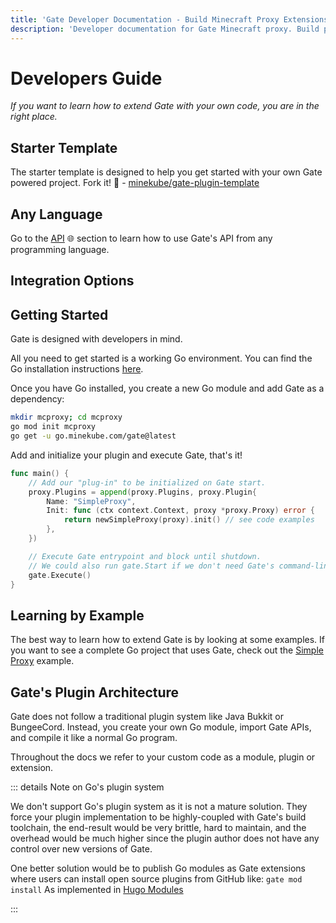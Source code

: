 ```yaml
---
title: 'Gate Developer Documentation - Build Minecraft Proxy Extensions'
description: 'Developer documentation for Gate Minecraft proxy. Build plugins and extensions using APIs in Go, TypeScript, Python, Rust, Java, and Kotlin.'
---
```


# Developers Guide

_If you want to learn how to extend Gate with your own code, you are in the right place._

<!--@include: ../badges.md -->

## Starter Template

The starter template is designed to help you get started with your own Gate powered project.
Fork it! 🚀 - [minekube/gate-plugin-template](https://github.com/minekube/gate-plugin-template)

## Any Language

Go to the [API](/developers/api/) 🌐 section to learn how to use Gate's API from any programming language.

## Integration Options

<!--@include: ./api/go/integration-options.md -->

## Getting Started

Gate is designed with developers in mind.

All you need to get started is a working Go environment. You can find the Go installation
instructions [here](https://golang.org/doc/install).

Once you have Go installed, you create a new Go module and add Gate as a dependency:

```sh console
mkdir mcproxy; cd mcproxy
go mod init mcproxy
go get -u go.minekube.com/gate@latest
```

Add and initialize your plugin and execute Gate, that's it!

```go mcproxy.go
func main() {
    // Add our "plug-in" to be initialized on Gate start.
    proxy.Plugins = append(proxy.Plugins, proxy.Plugin{
        Name: "SimpleProxy",
        Init: func (ctx context.Context, proxy *proxy.Proxy) error {
            return newSimpleProxy(proxy).init() // see code examples
        },
    })

    // Execute Gate entrypoint and block until shutdown.
    // We could also run gate.Start if we don't need Gate's command-line.
    gate.Execute()
}
```

## Learning by Example

The best way to learn how to extend Gate is by looking at some examples.
If you want to see a complete Go project that uses Gate, check out the [Simple Proxy](examples/simple-proxy) example.

## Gate's Plugin Architecture

Gate does not follow a traditional plugin system like Java Bukkit or BungeeCord.
Instead, you create your own Go module, import Gate APIs, and compile it like a normal Go program.

Throughout the docs we refer to your custom code as a module, plugin or extension.

::: details Note on Go's plugin system

We don't support Go's plugin system as it is not a mature solution. They force your plugin implementation to be
highly-coupled with Gate's build toolchain, the end-result would be very brittle, hard to maintain, and the overhead
would be much higher since the plugin author does not have any control over new versions of Gate.

One better solution would be to publish Go modules as Gate extensions where users can install
open source plugins from GitHub like: `gate mod install`
As implemented in [Hugo Modules](https://gohugo.io/hugo-modules/use-modules/)

:::

